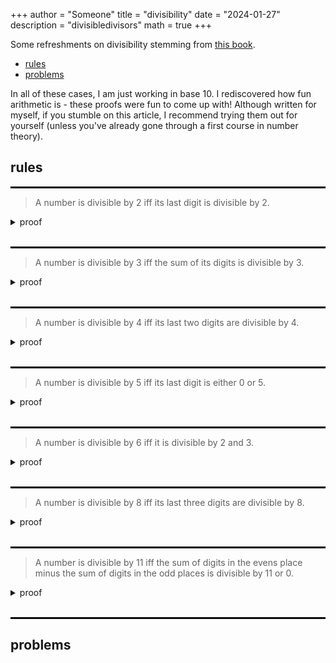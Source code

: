 +++
author = "Someone"
title = "divisibility"
date = "2024-01-27"
description = "divisibledivisors"
math = true
+++

Some refreshments on divisibility stemming from [this book](https://bookstore.ams.org/mcl-25).
<!--more-->

- [rules](#rules)
- [problems](#problems)

In all of these cases, I am just working in base 10. I rediscovered how fun arithmetic is - these proofs were fun to come up with! Although written for myself, if you stumble on this article, I recommend trying them out for yourself (unless you've already gone through a first course in number theory).

## rules

<hr style="border:1.5px solid black">

> A number is divisible by 2 iff its last digit is divisible by 2.

<details>
<summary> proof </summary>
Given a number $x$, we can write it out as

$$ x = a_na_{n-1}\cdots a_0 = a_0 + \sum\limits_{i=1}^n 10^i a_i = a_0 + \underbrace{2\cdot 5\sum\limits_{i=1}^n 10^{i-1} a_i}_{M}$$

for some $n\geq 0$ where each $a_i\in\\{0,1,\dots,9\\}$. Note that $M$ is divisible by $2$, so $x | 2$ iff $x | a_0$ (the ones digit).

</details>
<br>
<hr style="border:1.5px solid black">

> A number is divisible by 3 iff the sum of its digits is divisible by $3$.

<details>
<summary> proof </summary>
Given a number $x$, we can write it out as

$$ x = \sum\limits_{i=0}^n 10^i a_i = \underbrace{\sum\limits_{i=0}^n (10^i-1)a_i}\_{M} + \underbrace{\sum\limits_{i=0}^n a_i}\_{N}.$$

for some $n\geq 0$ where each $a_i\in\\{0,1,\dots,9\\}$. Thus $x|3$ iff it divides both $M$ and $N$. It suffices to show that $M|3$ as $N|3$ is our divisibility rule. Notice that 

$$ \sum\limits_{i=0}^n (10^i-1)a_i =  (10-1)\sum\limits_{i=0}^n \sum\limits_{j=0}^{i-1} 10^j a_i$$

which tells us that $M|3$ as there is a factor of $9$.

</details>
<br>
<hr style="border:1.5px solid black">

> A number is divisible by 4 iff its last two digits are divisible by $4$.

<details>
<summary> proof </summary>
Given a number $x$, we can write it out as

$$ x = \sum\limits_{i=0}^n 10^i a_i = \underbrace{a_0 + 10a_{1}}\_{M} + \underbrace{\sum\limits_{i=2}^n 10^i a_i}_{N} $$

for some $n\geq 0$ where each $a_i\in\\{0,1,\dots,9\\}$. Notice that as $4\cdot 25 = 100$, $N | 4$ and so $x|4$ iff $M|4$ (i.e. the two digits are divisible by 4). 

</details>
<br>
<hr style="border:1.5px solid black">

> A number is divisible by 5 iff its last digit is either $0$ or $5$.

<details>
<summary> proof </summary>
Given a number $x$, we can write it out as

$$ x = \sum\limits_{i=0}^n 10^i a_i = a_0 + \underbrace{5\cdot 2\sum\limits_{i=1}^n 10^{i-1} a_i}_{M} $$

for some $n\geq 0$ where each $a_i\in\\{0,1,\dots,9\\}$. Notice that as $M|5$, and so $x|5$ iff $a_0|5$ which is the case so long as $a_i\in\\{0,5\\}$.

</details>
<br>
<hr style="border:1.5px solid black">

> A number is divisible by 6 iff it is divisible by 2 and 3.

<details>
<summary> proof </summary>
This just follows from factorization as

$$\frac{x}{6}=\frac{x}{2\cdot 3}=\frac{x}{2}\cdot \frac{x}{3}.$$

</details>
<br>
<hr style="border:1.5px solid black">

> A number is divisible by 8 iff its last three digits are divisible by 8.

<details>
<summary> proof </summary>
Note that $10/8=1.25$, $100/8=12.5$, and $200/8=25$ implying that $1000|8$. The rest of the proof mirrors our divisibility rule for 4.

</details>
<br>
<hr style="border:1.5px solid black">

> A number is divisible by 11 iff the sum of digits in the evens place minus the sum of digits in the odd places is divisible by 11 or 0.

<details>
<summary> proof </summary>
This is a bit complicated, but the idea is somewhat similar to what we did with 3 and 9 except that we end up with an alternating series that we need to break up: $10^ia_i=(10+1)(10^{i-1}-10^{i-2}+\cdots + 1)$. I'll do this next round.

</details>
<br>
<hr style="border:1.5px solid black">




## problems


